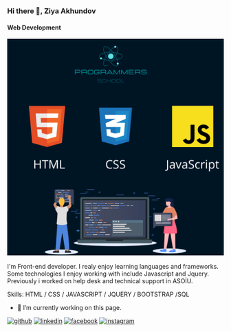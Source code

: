 ### Hi there 👋, Ziya Akhundov
#### Web Development
![Web Development](https://github.com/ZiyaAkhundov/ZiyaAkhundov/blob/main/Frontend.png?raw=true)

I'm Front-end developer. I realy enjoy learning languages and frameworks. Some technologies I enjoy working with include Javascript and Jquery. Previously i worked on help desk and technical support in ASOİU.

Skills:   HTML / CSS / JAVASCRIPT / JQUERY / BOOTSTRAP /SQL

- 🔭 I’m currently working on this page. 


[<img src='https://cdn.jsdelivr.net/npm/simple-icons@3.0.1/icons/github.svg' alt='github' height='40'>](https://github.com/https://github.com/ZiyaAkhundov)  [<img src='https://cdn.jsdelivr.net/npm/simple-icons@3.0.1/icons/linkedin.svg' alt='linkedin' height='40'>](https://www.linkedin.com/in/https://www.linkedin.com/in/ziya-akhundov-b69132242//)  [<img src='https://cdn.jsdelivr.net/npm/simple-icons@3.0.1/icons/facebook.svg' alt='facebook' height='40'>](https://www.facebook.com/https://www.facebook.com/ziya.akhundov)  [<img src='https://cdn.jsdelivr.net/npm/simple-icons@3.0.1/icons/instagram.svg' alt='instagram' height='40'>](https://www.instagram.com/https://www.instagram.com/akhundov_ziya//)  


